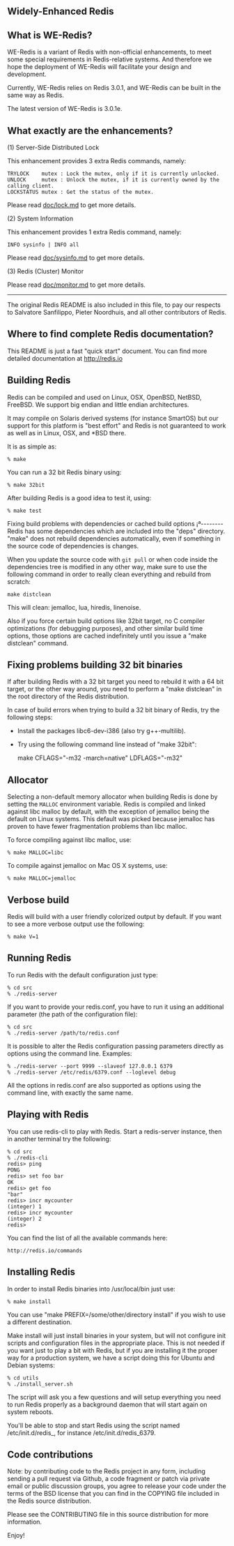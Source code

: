 Widely-Enhanced Redis
---------------------

What is WE-Redis?
-----------------
WE-Redis is a variant of Redis with non-official enhancements, to meet
some special requirements in Redis-relative systems. And therefore
we hope the deployment of WE-Redis will facilitate your design and development.

Currently, WE-Redis relies on Redis 3.0.1, and WE-Redis can be built
in the same way as Redis.

The latest version of WE-Redis is 3.0.1e.

What exactly are the enhancements?
----------------------------------

(1) Server-Side Distributed Lock

This enhancement provides 3 extra Redis commands, namely:

    TRYLOCK    mutex : Lock the mutex, only if it is currently unlocked.
    UNLOCK     mutex : Unlock the mutex, if it is currently owned by the calling client.
    LOCKSTATUS mutex : Get the status of the mutex.

Please read [doc/lock.md](doc/lock.md) to get more details.



(2) System Information

This enhancement provides 1 extra Redis command, namely:

	INFO sysinfo | INFO all

Please read [doc/sysinfo.md](doc/sysinfo.md) to get more details.

(3) Redis (Cluster) Monitor

Please read [doc/monitor.md](doc/monitor.md) to get more details.

------------------------------------------------------------------------------

The original Redis README is also included in this file,
to pay our respects to Salvatore Sanfilippo, Pieter Noordhuis, and
all other contributors of Redis.

Where to find complete Redis documentation?
-------------------------------------------

This README is just a fast "quick start" document. You can find more detailed
documentation at http://redis.io

Building Redis
--------------

Redis can be compiled and used on Linux, OSX, OpenBSD, NetBSD, FreeBSD.
We support big endian and little endian architectures.

It may compile on Solaris derived systems (for instance SmartOS) but our
support for this platform is "best effort" and Redis is not guaranteed to
work as well as in Linux, OSX, and *BSD there.

It is as simple as:

    % make

You can run a 32 bit Redis binary using:

    % make 32bit

After building Redis is a good idea to test it, using:

    % make test

Fixing build problems with dependencies or cached build options
¡ª--------
Redis has some dependencies which are included into the "deps" directory.
"make" does not rebuild dependencies automatically, even if something in the
source code of dependencies is changes.

When you update the source code with `git pull` or when code inside the
dependencies tree is modified in any other way, make sure to use the following
command in order to really clean everything and rebuild from scratch:

    make distclean

This will clean: jemalloc, lua, hiredis, linenoise.

Also if you force certain build options like 32bit target, no C compiler
optimizations (for debugging purposes), and other similar build time options,
those options are cached indefinitely until you issue a "make distclean"
command.

Fixing problems building 32 bit binaries
---------

If after building Redis with a 32 bit target you need to rebuild it
with a 64 bit target, or the other way around, you need to perform a
"make distclean" in the root directory of the Redis distribution.

In case of build errors when trying to build a 32 bit binary of Redis, try
the following steps:

* Install the packages libc6-dev-i386 (also try g++-multilib).
* Try using the following command line instead of "make 32bit":

    make CFLAGS="-m32 -march=native" LDFLAGS="-m32"

Allocator
---------

Selecting a non-default memory allocator when building Redis is done by setting
the `MALLOC` environment variable. Redis is compiled and linked against libc
malloc by default, with the exception of jemalloc being the default on Linux
systems. This default was picked because jemalloc has proven to have fewer
fragmentation problems than libc malloc.

To force compiling against libc malloc, use:

    % make MALLOC=libc

To compile against jemalloc on Mac OS X systems, use:

    % make MALLOC=jemalloc

Verbose build
-------------

Redis will build with a user friendly colorized output by default.
If you want to see a more verbose output use the following:

    % make V=1

Running Redis
-------------

To run Redis with the default configuration just type:

    % cd src
    % ./redis-server
    
If you want to provide your redis.conf, you have to run it using an additional
parameter (the path of the configuration file):

    % cd src
    % ./redis-server /path/to/redis.conf

It is possible to alter the Redis configuration passing parameters directly
as options using the command line. Examples:

    % ./redis-server --port 9999 --slaveof 127.0.0.1 6379
    % ./redis-server /etc/redis/6379.conf --loglevel debug

All the options in redis.conf are also supported as options using the command
line, with exactly the same name.

Playing with Redis
------------------

You can use redis-cli to play with Redis. Start a redis-server instance,
then in another terminal try the following:

    % cd src
    % ./redis-cli
    redis> ping
    PONG
    redis> set foo bar
    OK
    redis> get foo
    "bar"
    redis> incr mycounter
    (integer) 1
    redis> incr mycounter
    (integer) 2
    redis> 

You can find the list of all the available commands here:

    http://redis.io/commands

Installing Redis
-----------------

In order to install Redis binaries into /usr/local/bin just use:

    % make install

You can use "make PREFIX=/some/other/directory install" if you wish to use a
different destination.

Make install will just install binaries in your system, but will not configure
init scripts and configuration files in the appropriate place. This is not
needed if you want just to play a bit with Redis, but if you are installing
it the proper way for a production system, we have a script doing this
for Ubuntu and Debian systems:

    % cd utils
    % ./install_server.sh

The script will ask you a few questions and will setup everything you need
to run Redis properly as a background daemon that will start again on
system reboots.

You'll be able to stop and start Redis using the script named
/etc/init.d/redis_<portnumber>, for instance /etc/init.d/redis_6379.

Code contributions
---

Note: by contributing code to the Redis project in any form, including sending
a pull request via Github, a code fragment or patch via private email or
public discussion groups, you agree to release your code under the terms
of the BSD license that you can find in the COPYING file included in the Redis
source distribution.

Please see the CONTRIBUTING file in this source distribution for more
information.

Enjoy!
